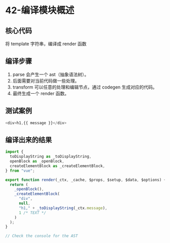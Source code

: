 # 42-编译模块概述

## 核心代码

将 template 字符串，编译成 render 函数

## 编译步骤

1. parse 会产生一个 ast（抽象语法树）。
2. 后面需要对当前代码做一些处理。
3. transform 可以任意的处理和编辑节点，通过 codegen 生成对应的代码。
4. 最终生成一个 render 函数。

## 测试案例

```javascript
<div>h1,{{ message }}</div>
```

## 编译出来的结果

```javascript
import {
  toDisplayString as _toDisplayString,
  openBlock as _openBlock,
  createElementBlock as _createElementBlock,
} from "vue";

export function render(_ctx, _cache, $props, $setup, $data, $options) {
  return (
    _openBlock(),
    _createElementBlock(
      "div",
      null,
      "h1," + _toDisplayString(_ctx.message),
      1 /* TEXT */
    )
  );
}

// Check the console for the AST
```
